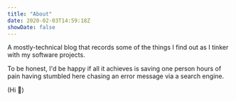 ```yaml
---
title: "About"
date: 2020-02-03T14:59:18Z
showDate: false
---
```


A mostly-technical blog that records some of the things I find out as I tinker with my software projects.

To be honest, I'd be happy if all it achieves is saving one person hours of pain having stumbled here chasing an error message via a search engine.

(Hi 👋)
